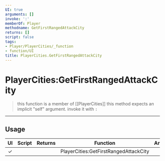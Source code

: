 ```yaml
---
UI: true
arguments: []
invoke: ':'
memberOf: Player
methodname: GetFirstRangedAttackCity
returns: []
script: false
tags:
- Player/PlayerCities/_function
- function/UI
title: PlayerCities.GetFirstRangedAttackCity
---
```

# PlayerCities:GetFirstRangedAttackCity
> this function is a member of [[PlayerCities]]
> this method expects an implicit "self" argument. invoke it with `:`
-----
## Usage
|  UI | Script | Returns | Function | Arguments |
|:---:|:------:|-------:|:--------:|:---------|
|✓| ||PlayerCities:GetFirstRangedAttackCity||
